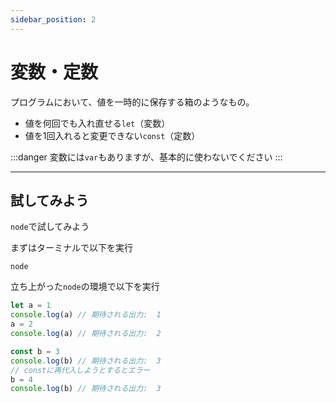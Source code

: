 ```yaml
---
sidebar_position: 2
---
```


# 変数・定数

プログラムにおいて、値を一時的に保存する箱のようなもの。

- 値を何回でも入れ直せる`let`（変数）
- 値を1回入れると変更できない`const`（定数）

:::danger
変数には`var`もありますが、基本的に使わないでください
:::

---

## 試してみよう

`node`で試してみよう

まずはターミナルで以下を実行

```shell=
node
```

立ち上がった`node`の環境で以下を実行

```javascript
let a = 1
console.log(a) // 期待される出力:  1
a = 2
console.log(a) // 期待される出力:  2

const b = 3
console.log(b) // 期待される出力:  3
// constに再代入しようとするとエラー
b = 4
console.log(b) // 期待される出力:  3
```
